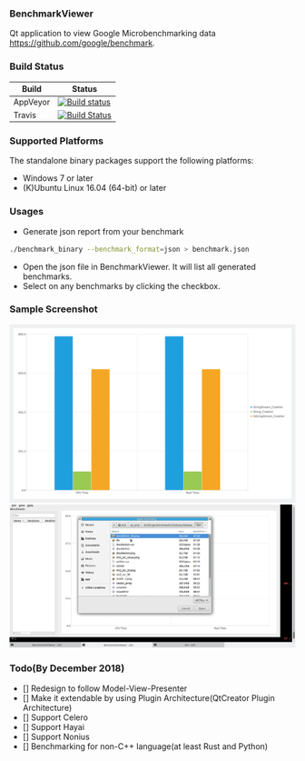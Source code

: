 ### BenchmarkViewer

Qt application to view Google Microbenchmarking data https://github.com/google/benchmark. 

### Build Status
| Build  | Status |
|------- | -------- |
| AppVeyor | [![Build status](https://ci.appveyor.com/api/projects/status/2ryk3cvxmygfp22g?svg=true)](https://ci.appveyor.com/api/projects/status/2ryk3cvxmygfp22g?svg=true) |
| Travis | [![Build Status](https://travis-ci.org/asit-dhal/BenchmarkViewer.svg?branch=master)](https://travis-ci.org/asit-dhal/BenchmarkViewer.svg?branch=master) |


### Supported Platforms

The standalone binary packages support the following platforms:

* Windows 7 or later
* (K)Ubuntu Linux 16.04 (64-bit) or later

### Usages
* Generate json report from your benchmark
```bash
./benchmark_binary --benchmark_format=json > benchmark.json
```
* Open the json file in BenchmarkViewer. It will list all generated benchmarks.
* Select on any benchmarks by clicking the checkbox.

### Sample Screenshot 
![alt text](https://github.com/asit-dhal/BenchmarkViewer/raw/master/screenshot.png "Screenshot of chart view")
![alt text](https://github.com/asit-dhal/BenchmarkViewer/raw/master/app_screenshot.gif "Recording of BenchmarkViewer")

### Todo(By December 2018)
* [] Redesign to follow Model-View-Presenter
* [] Make it extendable by using Plugin Architecture(QtCreator Plugin Architecture)
* [] Support Celero
* [] Support Hayai
* [] Support Nonius
* [] Benchmarking for non-C++ language(at least Rust and Python)
